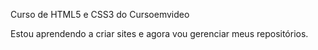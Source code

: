 Curso de HTML5 e CSS3 do Cursoemvideo

Estou aprendendo a criar sites e agora vou gerenciar meus repositórios.

